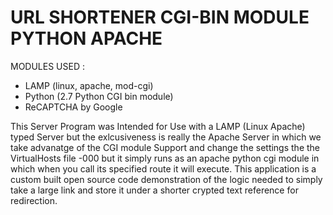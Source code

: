 # URL SHORTENER CGI-BIN MODULE PYTHON APACHE

MODULES USED :
  - LAMP (linux, apache, mod-cgi)
  - Python (2.7 Python CGI bin module)
  - ReCAPTCHA by Google
  
This Server Program was Intended for Use with a LAMP (Linux Apache) typed Server but the exlcusiveness is really the Apache Server in which we take advanatge of the CGI module Support and change the settings the the VirtualHosts file  -000 but it simply runs as an apache python cgi module in which when you call its specified route it will execute. This application is a custom built open source code demonstration of the logic needed to simply take a large link and store it under a shorter crypted text reference for redirection.
